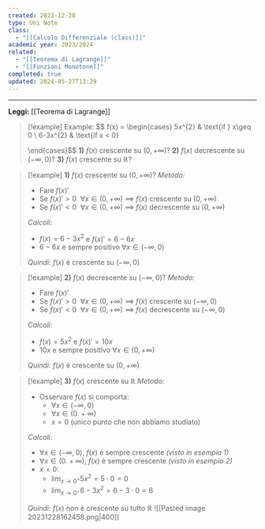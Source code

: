 ```yaml
---
created: 2023-12-28
type: Uni Note
class:
  - "[[Calcolo Differenziale (class)]]"
academic year: 2023/2024
related:
  - "[[Teorema di Lagrange]]"
  - "[[Funzioni Monotone]]"
completed: true
updated: 2024-05-27T13:29
---
```

---

**Leggi:** [[Teorema di Lagrange]]

>[!example] Example:
> $$
> f(x) = \begin{cases}
 5x^{2} & \text{if } x\geq 0 \\
 6-3x^{2} & \text{if x < 0}
>
>\end{cases}$$
>**1)** $f(x)$ crescente su $(0,+\infty)?$
>**2)** $f(x)$ decrescente su $(-\infty, 0)?$
>**3)** $f(x)$ crescente su $\mathbb{R}$?

>[!example] **1)** $f(x)$ crescente su $(0,+\infty)?$
>*Metodo:*
>-  Fare $f(x)'$
>	- Se $f(x)'>0$   $\ \forall x \in (0,+\infty)$ $\implies$ $f(x)$ crescente su $(0,+\infty)$ 
>	- Se $f(x)'<0$   $\ \forall x \in (0,+\infty)$ $\implies$ $f(x)$ decrescente su $(0,+\infty)$
> 
>*Calcoli:*
>- $f(x) = 6-3x^{2}$ e $f(x)' = 6-6x$ 
>- $6-6x$ e sempre positivo $\forall x \in (-\infty,0)$
>
>*Quindi:* $f(x)$ è crescente su $(-\infty,0)$

>[!example] **2)** $f(x)$ decrescente su $(-\infty, 0)?$
>*Metodo:*
>-  Fare $f(x)'$
>	- Se $f(x)'>0$   $\ \forall x \in (0,+\infty)$ $\implies$ $f(x)$ crescente su $(-\infty,0)$ 
>	- Se $f(x)'<0$   $\ \forall x \in (0,+\infty)$ $\implies$ $f(x)$ decrescente su $(-\infty, 0)$
> 
>*Calcoli:*
>- $f(x) = 5x^{2}$ e $f(x)' = 10x$ 
>- $10x$ e sempre positivo $\forall x \in (0, +\infty)$
>
>*Quindi:* $f(x)$ è crescente su $(0, +\infty)$

>[!example] **3)** $f(x)$ crescente su $\mathbb{R}$
>*Metodo:*
>- Osservare $f(x)$ si comporta:
>	- $\forall  x \in(-\infty,0)$
>	- $\forall  x \in (0.+\infty)$
>	- $x = 0$ (unico punto che non abbiamo studiato)
>
>*Calcoli:*
>- $\forall  x \in(-\infty,0)$,  $f(x)$ è sempre crescente *(visto in esempio 1)*
>- $\forall  x \in (0.+\infty)$,  $f(x)$ è sempre crescente *(visto in esempio 2)*
>- $x = 0$:
>	- $\lim_{ x \to 0^{+} }5x^{2} = 5\cdot 0 = 0$ 
>	- $\lim_{ x \to 0^{-} }6-3x^{2}=6-3\cdot 0 = 6$
>	
>*Quindi:* $f(x)$ non è crescente su tutto $\mathbb{R}$ 
>![[Pasted image 20231228162458.png|400]]

